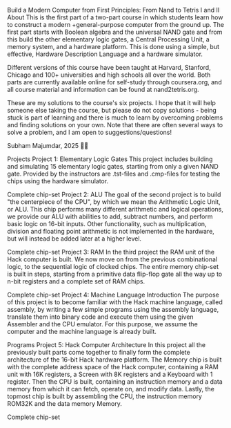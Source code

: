 Build a Modern Computer from First Principles: From Nand to Tetris I and II 
About
This is the first part of a two-part course in which students learn how to construct a modern +general-purpose computer from the ground up. The first part starts with Boolean algebra and the universal NAND gate and from this build the other elementary logic gates, a Central Processing Unit, a memory system, and a hardware platform. This is done using a simple, but effective, Hardware Description Language and a hardware simulator.

Different versions of this course have been taught at Harvard, Stanford, Chicago and 100+ universities and high schools all over the world. Both parts are currently available online for self-study through coursera.org, and all course material and information can be found at nand2tetris.org.

These are my solutions to the course's six projects. I hope that it will help someone else taking the course, but please do not copy solutions - being stuck is part of learning and there is much to learn by overcoming problems and finding solutions on your own. Note that there are often several ways to solve a problem, and I am open to suggestions/questions!

Subham Majumdar, 2025 👩‍💻

Projects
Project 1: Elementary Logic Gates
This project includes building and simulating 15 elementary logic gates, starting from only a given NAND gate. Provided by the instructors are .tst-files and .cmp-files for testing the chips using the hardware simulator.

Complete chip-set
Project 2: ALU
The goal of the second project is to build "the centerpiece of the CPU", by which we mean the Arithmetic Logic Unit, or ALU. This chip performs many different arithmetic and logical operations, we provide our ALU with abilities to add, subtract numbers, and perform basic logic on 16-bit inputs. Other functionality, such as multiplication, division and floating point arithmetic is not implemented in the hardware, but will instead be added later at a higher level.

Complete chip-set
Project 3: RAM
In the third project the RAM unit of the Hack computer is built. We now move on from the previous combinational logic, to the sequential logic of clocked chips. The entire memory chip-set is built in steps, starting from a primitive data flip-flop gate all the way up to n-bit registers and a complete set of RAM chips.

Complete chip-set
Project 4: Machine Language Introduction
The purpose of this project is to become familiar with the Hack machine language, called assembly, by writing a few simple programs using the assembly language, translate them into binary code and execute them using the given Assembler and the CPU emulator. For this purpose, we assume the computer and the machine language is already built.

Programs
Project 5: Hack Computer Architecture
In this project all the previously built parts come together to finally form the complete architecture of the 16-bit Hack hardware platform. The Memory chip is built with the complete address space of the Hack computer, containing a RAM unit with 16K registers, a Screen with 8K registers and a Keyboard with 1 register. Then the CPU is built, containing an instruction memory and a data memory from which it can fetch, operate on, and modify data. Lastly, the topmost chip is built by assembling the CPU, the instruction memory ROM32K and the data memory Memory.

Complete chip-set
